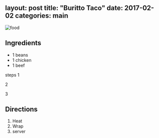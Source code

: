 layout: post
title:  "Buritto Taco"
date:   2017-02-02 
categories: main
---

![food](image)

## Ingredients
- 1 beans
- 1 chicken
- 1 beef

steps
1

2

3



## Directions

1. Heat
1. Wrap
1. server
